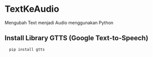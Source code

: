 # TextKeAudio
Mengubah Text menjadi Audio menggunakan Python

## Install Library GTTS (Google Text-to-Speech)


```bash
  pip install gtts
```
